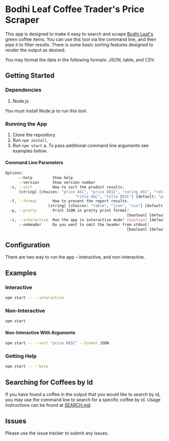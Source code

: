 # Bodhi Leaf Coffee Trader's Price Scraper

This app is designed to make it easy to search and scrape
[Bodhi Leaf's](https://www.bodhileafcoffee.com/) green coffee items. 
You can use this tool via the command line, and then pipe it to filter 
results. There is some basic sorting features designed to render the output
as desired.

You may format the data in the following formats: JSON, table, and
CSV.

## Getting Started

### Dependencies

1. Node.js

You must install Node.js to run this tool.

### Running the App

1. Clone the repository.
2. Run `npm install`.
3. Run `npm start`
    a. To pass additional command line arguments see examples below.

#### Command Line Parameters

```bash
Options:
      --help         Show help                                         [boolean]
      --version      Show version number                               [boolean]
  -s, --sort         How to sort the product results.
      [string] [choices: "price ASC", "price DESC", "rating ASC", "rating DESC",
                               "title ASC", "title DESC"] [default: "price ASC"]
  -f, --format       How to present the report results.
                   [string] [choices: "table", "json", "csv"] [default: "table"]
  -p, --pretty       Print JSON in pretty print format?
                                                      [boolean] [default: false]
  -i, --interactive  Run the app in interactive mode? [boolean] [default: false]
      --noHeader     Do you want to omit the header from stdout?
                                                      [boolean] [default: false]
```

## Configuration

There are two way to run the app – interactive, and non-interactive.

## Examples

### Interactive

```bash
npm start -- --interactive
```

### Non-Interactive

```bash
npm start
```

#### Non-Interactive With Arguments

```bash
npm start -- --sort "price DESC" --format JSON
```

### Getting Help

```bash
npm start -- --help
```

## Searching for Coffees by Id

If you have found a coffee in the output that you would like to search
by id, you may use the command line to search for a specific coffee by
id. Usage instructions can be found at [SEARCH.md](/SEARCH.md).

## Issues

Please use the issue tracker to submit any issues.
